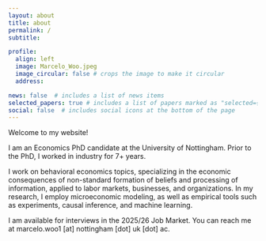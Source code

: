 ```yaml
---
layout: about
title: about
permalink: /
subtitle: 

profile:
  align: left
  image: Marcelo_Woo.jpeg
  image_circular: false # crops the image to make it circular
  address: 

news: false  # includes a list of news items
selected_papers: true # includes a list of papers marked as "selected={true}"
social: false  # includes social icons at the bottom of the page
---
```


Welcome to my website! 

I am an Economics PhD candidate at the University of Nottingham. Prior to the PhD, I worked in industry for 7+ years.

I work on behavioral economics topics, specializing in the economic consequences of non-standard formation of beliefs and processing of information, applied to labor markets, businesses, and organizations. In my research, I employ microeconomic modeling, as well as empirical tools such as experiments, causal inference, and machine learning. 

<!-- My research interests center around the economic consequences of non-standard belief formation and information processing, in labor markets and organizations, using a combination of theoretical modelling and causal inference. -->


I am available for interviews in the 2025/26 Job Market. You can reach me at marcelo.woo1 [at] nottingham [dot] uk [dot] ac. 

<!-- Check out my job market candidate website at [this link](https://sites.harvard.edu/constanza-abuin/). -->
